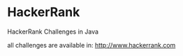 HackerRank
==========

HackerRank Challenges in Java

all challenges are available in:
http://www.hackerrank.com


